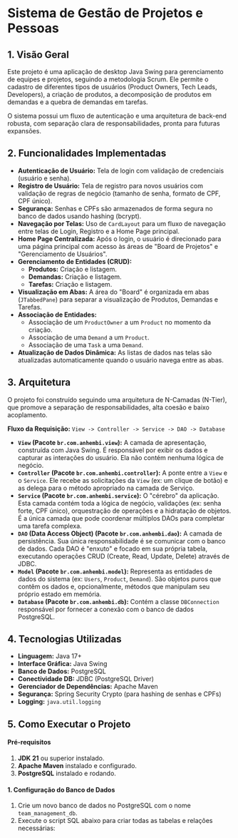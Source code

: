 # Sistema de Gestão de Projetos e Pessoas

## 1. Visão Geral

Este projeto é uma aplicação de desktop Java Swing para gerenciamento de equipes e projetos, seguindo a metodologia Scrum. Ele permite o cadastro de diferentes tipos de usuários (Product Owners, Tech Leads, Developers), a criação de produtos, a decomposição de produtos em demandas e a quebra de demandas em tarefas.

O sistema possui um fluxo de autenticação e uma arquitetura de back-end robusta, com separação clara de responsabilidades, pronta para futuras expansões.

## 2. Funcionalidades Implementadas

*   **Autenticação de Usuário:** Tela de login com validação de credenciais (usuário e senha).
*   **Registro de Usuário:** Tela de registro para novos usuários com validação de regras de negócio (tamanho de senha, formato de CPF, CPF único).
*   **Segurança:** Senhas e CPFs são armazenados de forma segura no banco de dados usando hashing (bcrypt).
*   **Navegação por Telas:** Uso de `CardLayout` para um fluxo de navegação entre telas de Login, Registro e a Home Page principal.
*   **Home Page Centralizada:** Após o login, o usuário é direcionado para uma página principal com acesso às áreas de "Board de Projetos" e "Gerenciamento de Usuários".
*   **Gerenciamento de Entidades (CRUD):**
    *   **Produtos:** Criação e listagem.
    *   **Demandas:** Criação e listagem.
    *   **Tarefas:** Criação e listagem.
*   **Visualização em Abas:** A área do "Board" é organizada em abas (`JTabbedPane`) para separar a visualização de Produtos, Demandas e Tarefas.
*   **Associação de Entidades:**
    *   Associação de um `ProductOwner` a um `Product` no momento da criação.
    *   Associação de uma `Demand` a um `Product`.
    *   Associação de uma `Task` a uma `Demand`.
*   **Atualização de Dados Dinâmica:** As listas de dados nas telas são atualizadas automaticamente quando o usuário navega entre as abas.

## 3. Arquitetura

O projeto foi construído seguindo uma arquitetura de N-Camadas (N-Tier), que promove a separação de responsabilidades, alta coesão e baixo acoplamento.

**Fluxo da Requisição:** `View -> Controller -> Service -> DAO -> Database`

*   **`View` (Pacote `br.com.anhembi.view`):** A camada de apresentação, construída com Java Swing. É responsável por exibir os dados e capturar as interações do usuário. Ela não contém nenhuma lógica de negócio.
*   **`Controller` (Pacote `br.com.anhembi.controller`):** A ponte entre a `View` e o `Service`. Ele recebe as solicitações da `View` (ex: um clique de botão) e as delega para o método apropriado na camada de Serviço.
*   **`Service` (Pacote `br.com.anhembi.service`):** O "cérebro" da aplicação. Esta camada contém toda a lógica de negócio, validações (ex: senha forte, CPF único), orquestração de operações e a hidratação de objetos. É a única camada que pode coordenar múltiplos DAOs para completar uma tarefa complexa.
*   **`DAO` (Data Access Object) (Pacote `br.com.anhembi.dao`):** A camada de persistência. Sua única responsabilidade é se comunicar com o banco de dados. Cada DAO é "enxuto" e focado em sua própria tabela, executando operações CRUD (Create, Read, Update, Delete) através de JDBC.
*   **`Model` (Pacote `br.com.anhembi.model`):** Representa as entidades de dados do sistema (ex: `Users`, `Product`, `Demand`). São objetos puros que contêm os dados e, opcionalmente, métodos que manipulam seu próprio estado em memória.
*   **`Database` (Pacote `br.com.anhembi.db`):** Contém a classe `DBConnection` responsável por fornecer a conexão com o banco de dados PostgreSQL.

## 4. Tecnologias Utilizadas

*   **Linguagem:** Java 17+
*   **Interface Gráfica:** Java Swing
*   **Banco de Dados:** PostgreSQL
*   **Conectividade DB:** JDBC (PostgreSQL Driver)
*   **Gerenciador de Dependências:** Apache Maven
*   **Segurança:** Spring Security Crypto (para hashing de senhas e CPFs)
*   **Logging:** `java.util.logging`

## 5. Como Executar o Projeto

#### Pré-requisitos
1.  **JDK 21** ou superior instalado.
2.  **Apache Maven** instalado e configurado.
3.  **PostgreSQL** instalado e rodando.

#### 1. Configuração do Banco de Dados
1.  Crie um novo banco de dados no PostgreSQL com o nome `team_management_db`.
2.  Execute o script SQL abaixo para criar todas as tabelas e relações necessárias:
